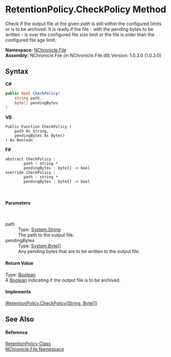 # RetentionPolicy.CheckPolicy Method 
 

Check if the output file at the given *path* is still within the configured limits or is to be archived. It is ready if the file - with the pending bytes to be written - is over the configured file size limit or the file is older than the configured file age limit.

**Namespace:**&nbsp;<a href="N_NChronicle_File.md">NChronicle.File</a><br />**Assembly:**&nbsp;NChronicle.File (in NChronicle.File.dll) Version: 1.0.3.0 (1.0.3.0)

## Syntax

**C#**<br />
``` C#
public bool CheckPolicy(
	string path,
	byte[] pendingBytes
)
```

**VB**<br />
``` VB
Public Function CheckPolicy ( 
	path As String,
	pendingBytes As Byte()
) As Boolean
```

**F#**<br />
``` F#
abstract CheckPolicy : 
        path : string * 
        pendingBytes : byte[] -> bool 
override CheckPolicy : 
        path : string * 
        pendingBytes : byte[] -> bool 
```

<br />

#### Parameters
&nbsp;<dl><dt>path</dt><dd>Type: <a href="http://msdn2.microsoft.com/en-us/library/s1wwdcbf" target="_blank">System.String</a><br />The path to the output file.</dd><dt>pendingBytes</dt><dd>Type: <a href="http://msdn2.microsoft.com/en-us/library/yyb1w04y" target="_blank">System.Byte</a>[]<br />Any pending bytes that are to be written to the output file.</dd></dl>

#### Return Value
Type: <a href="http://msdn2.microsoft.com/en-us/library/a28wyd50" target="_blank">Boolean</a><br />A <a href="http://msdn2.microsoft.com/en-us/library/a28wyd50" target="_blank">Boolean</a> indicating if the output file is to be archived.

#### Implements
<a href="M_NChronicle_File_Interfaces_IRetentionPolicy_CheckPolicy.md">IRetentionPolicy.CheckPolicy(String, Byte[])</a><br />

## See Also


#### Reference
<a href="T_NChronicle_File_RetentionPolicy.md">RetentionPolicy Class</a><br /><a href="N_NChronicle_File.md">NChronicle.File Namespace</a><br />
